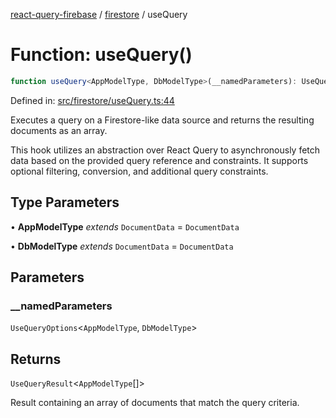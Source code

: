 [react-query-firebase](../../modules.md) / [firestore](../index.md) / useQuery

# Function: useQuery()

```ts
function useQuery<AppModelType, DbModelType>(__namedParameters): UseQueryResult<AppModelType[]>
```

Defined in: [src/firestore/useQuery.ts:44](https://github.com/vpishuk/react-query-firebase/blob/1065ddd51f4c3a46c2f6510c1cc51259a3705cc2/src/firestore/useQuery.ts#L44)

Executes a query on a Firestore-like data source and returns the resulting documents as an array.

This hook utilizes an abstraction over React Query to asynchronously fetch data based on the provided query
reference and constraints. It supports optional filtering, conversion, and additional query constraints.

## Type Parameters

• **AppModelType** *extends* `DocumentData` = `DocumentData`

• **DbModelType** *extends* `DocumentData` = `DocumentData`

## Parameters

### \_\_namedParameters

`UseQueryOptions`\<`AppModelType`, `DbModelType`\>

## Returns

`UseQueryResult`\<`AppModelType`[]\>

Result containing an array of documents that match the query criteria.
